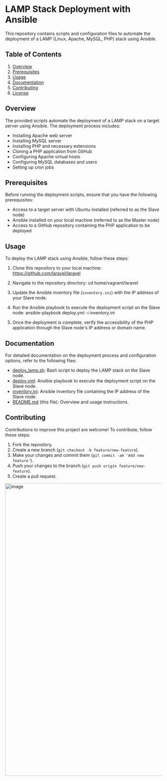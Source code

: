 # LAMP Stack Deployment with Ansible

This repository contains scripts and configuration files to automate the deployment of a LAMP (Linux, Apache, MySQL, PHP) stack using Ansible.

## Table of Contents
1. [Overview](#overview)
2. [Prerequisites](#prerequisites)
3. [Usage](#usage)
4. [Documentation](#documentation)
5. [Contributing](#contributing)
6. [License](#license)

## Overview

The provided scripts automate the deployment of a LAMP stack on a target server using Ansible. The deployment process includes:
- Installing Apache web server
- Installing MySQL server
- Installing PHP and necessary extensions
- Cloning a PHP application from GitHub
- Configuring Apache virtual hosts
- Configuring MySQL databases and users
- Setting up cron jobs

## Prerequisites

Before running the deployment scripts, ensure that you have the following prerequisites:
- Access to a target server with Ubuntu installed (referred to as the Slave node)
- Ansible installed on your local machine (referred to as the Master node)
- Access to a GitHub repository containing the PHP application to be deployed

## Usage

To deploy the LAMP stack using Ansible, follow these steps:

1. Clone this repository to your local machine: https://github.com/laravel/laravel

2. Navigate to the repository directory: cd home/vagrant/laravel

3. Update the Ansible inventory file (`inventory.ini`) with the IP address of your Slave node.

4. Run the Ansible playbook to execute the deployment script on the Slave node: ansible-playbook deploy.yml -i inventory.ini


5. Once the deployment is complete, verify the accessibility of the PHP application through the Slave node's IP address or domain name.

## Documentation

For detailed documentation on the deployment process and configuration options, refer to the following files:
- [deploy_lamp.sh](deploy_lamp.sh): Bash script to deploy the LAMP stack on the Slave node.
- [deploy.yml](deploy.yml): Ansible playbook to execute the deployment script on the Slave node.
- [inventory.ini](inventory.ini): Ansible inventory file containing the IP address of the Slave node.
- [README.md](README.md) (this file): Overview and usage instructions.

## Contributing

Contributions to improve this project are welcome! To contribute, follow these steps:
1. Fork the repository.
2. Create a new branch (`git checkout -b feature/new-feature`).
3. Make your changes and commit them (`git commit -am 'Add new feature'`).
4. Push your changes to the branch (`git push origin feature/new-feature`).
5. Create a pull request.

<img width="941" alt="image" src="https://github.com/Ak-Dev9180/lamp_deploy_ass/assets/127277430/79756aaa-69b5-4cc3-861b-273967d1edb7">
